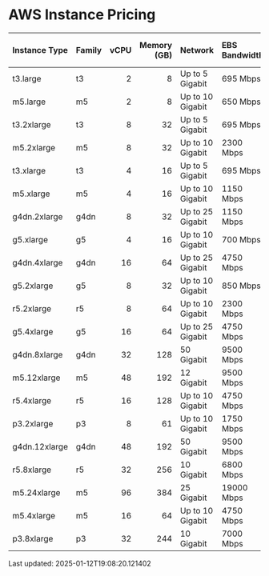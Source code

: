 # AWS Instance Pricing

| Instance Type   | Family   |   vCPU |   Memory (GB) | Network          | EBS Bandwidth   | EBS IOPS   | GPU     | GPU Memory (GB)   | Architecture   | Processor   |   Clock (GHz) | On-Demand Price/hr   | Spot Price/hr   |
|:----------------|:---------|-------:|--------------:|:-----------------|:----------------|:-----------|:--------|:------------------|:---------------|:------------|--------------:|:---------------------|:----------------|
| t3.large        | t3       |      2 |             8 | Up to 5 Gigabit  | 695 Mbps        | 4,000      | N/A     | N/A               | x86_64         | Intel       |           2.5 | $0.083               | $0.025          |
| m5.large        | m5       |      2 |             8 | Up to 10 Gigabit | 650 Mbps        | 3,600      | N/A     | N/A               | x86_64         | Intel       |           3.1 | $0.096               | $0.029          |
| t3.2xlarge      | t3       |      8 |            32 | Up to 5 Gigabit  | 695 Mbps        | 4,000      | N/A     | N/A               | x86_64         | Intel       |           2.5 | $0.333               | $0.100          |
| m5.2xlarge      | m5       |      8 |            32 | Up to 10 Gigabit | 2300 Mbps       | 12,000     | N/A     | N/A               | x86_64         | Intel       |           3.1 | $0.519               | $0.156          |
| t3.xlarge       | t3       |      4 |            16 | Up to 5 Gigabit  | 695 Mbps        | 4,000      | N/A     | N/A               | x86_64         | Intel       |           2.5 | $0.646               | $0.194          |
| m5.xlarge       | m5       |      4 |            16 | Up to 10 Gigabit | 1150 Mbps       | 6,000      | N/A     | N/A               | x86_64         | Intel       |           3.1 | $0.672               | $0.202          |
| g4dn.2xlarge    | g4dn     |      8 |            32 | Up to 25 Gigabit | 1150 Mbps       | 6,000      | 1x T4   | 16                | x86_64         | Intel       |           2.5 | $0.752               | $0.226          |
| g5.xlarge       | g5       |      4 |            16 | Up to 10 Gigabit | 700 Mbps        | 3,000      | 1x A10G | 24                | x86_64         | AMD         |           3.3 | $1.006               | $0.302          |
| g4dn.4xlarge    | g4dn     |     16 |            64 | Up to 25 Gigabit | 4750 Mbps       | 20,000     | 1x T4   | 16                | x86_64         | Intel       |           2.5 | $1.204               | $0.361          |
| g5.2xlarge      | g5       |      8 |            32 | Up to 10 Gigabit | 850 Mbps        | 3,500      | 1x A10G | 24                | x86_64         | AMD         |           3.3 | $1.212               | $0.364          |
| r5.2xlarge      | r5       |      8 |            64 | Up to 10 Gigabit | 2300 Mbps       | 12,000     | N/A     | N/A               | x86_64         | Intel       |           3.1 | $1.464               | $0.439          |
| g5.4xlarge      | g5       |     16 |            64 | Up to 25 Gigabit | 4750 Mbps       | 20,000     | 1x A10G | 24                | x86_64         | AMD         |           3.3 | $1.624               | $0.487          |
| g4dn.8xlarge    | g4dn     |     32 |           128 | 50 Gigabit       | 9500 Mbps       | 40,000     | 1x T4   | 16                | x86_64         | Intel       |           2.5 | $2.176               | $0.653          |
| m5.12xlarge     | m5       |     48 |           192 | 12 Gigabit       | 9500 Mbps       | 40,000     | N/A     | N/A               | x86_64         | Intel       |           3.1 | $2.304               | $0.691          |
| r5.4xlarge      | r5       |     16 |           128 | Up to 10 Gigabit | 4750 Mbps       | 18,750     | N/A     | N/A               | x86_64         | Intel       |           3.1 | $2.928               | $0.878          |
| p3.2xlarge      | p3       |      8 |            61 | Up to 10 Gigabit | 1750 Mbps       | 10,000     | 1x V100 | 16                | x86_64         | Intel       |           2.7 | $3.060               | $0.918          |
| g4dn.12xlarge   | g4dn     |     48 |           192 | 50 Gigabit       | 9500 Mbps       | 40,000     | 4x T4   | 16                | x86_64         | Intel       |           2.5 | $3.912               | $1.174          |
| r5.8xlarge      | r5       |     32 |           256 | 10 Gigabit       | 6800 Mbps       | 30,000     | N/A     | N/A               | x86_64         | Intel       |           3.1 | $5.856               | $1.757          |
| m5.24xlarge     | m5       |     96 |           384 | 25 Gigabit       | 19000 Mbps      | 80,000     | N/A     | N/A               | x86_64         | Intel       |           3.1 | $6.230               | $1.869          |
| m5.4xlarge      | m5       |     16 |            64 | Up to 10 Gigabit | 4750 Mbps       | 18,750     | N/A     | N/A               | x86_64         | Intel       |           3.1 | $6.768               | $2.030          |
| p3.8xlarge      | p3       |     32 |           244 | 10 Gigabit       | 7000 Mbps       | 40,000     | 4x V100 | 16                | x86_64         | Intel       |           2.7 | $12.240              | $3.672          |

Last updated: 2025-01-12T19:08:20.121402